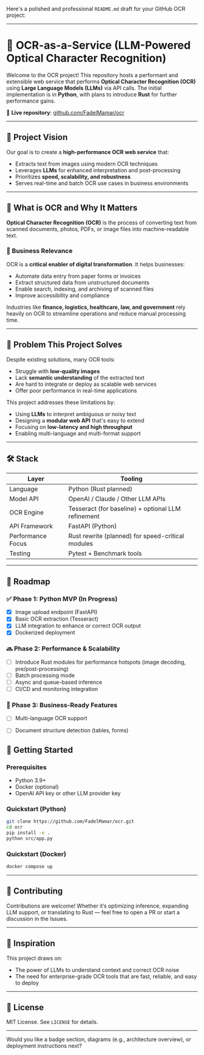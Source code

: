 Here's a polished and professional `README.md` draft for your GitHub OCR project:

---

# 🧠 OCR-as-a-Service (LLM-Powered Optical Character Recognition)

Welcome to the OCR project! This repository hosts a performant and extensible web service that performs **Optical Character Recognition (OCR)** using **Large Language Models (LLMs)** via API calls. The initial implementation is in **Python**, with plans to introduce **Rust** for further performance gains.

📍 **Live repository**: [github.com/FadelMamar/ocr](https://github.com/FadelMamar/ocr/tree/main)

---

## 🚀 Project Vision

Our goal is to create a **high-performance OCR web service** that:

* Extracts text from images using modern OCR techniques
* Leverages **LLMs** for enhanced interpretation and post-processing
* Prioritizes **speed, scalability, and robustness**
* Serves real-time and batch OCR use cases in business environments

---

## 🧾 What is OCR and Why It Matters

**Optical Character Recognition (OCR)** is the process of converting text from scanned documents, photos, PDFs, or image files into machine-readable text.

### 💼 Business Relevance

OCR is a **critical enabler of digital transformation**. It helps businesses:

* Automate data entry from paper forms or invoices
* Extract structured data from unstructured documents
* Enable search, indexing, and archiving of scanned files
* Improve accessibility and compliance

Industries like **finance, logistics, healthcare, law, and government** rely heavily on OCR to streamline operations and reduce manual processing time.

---

## 🧩 Problem This Project Solves

Despite existing solutions, many OCR tools:

* Struggle with **low-quality images**
* Lack **semantic understanding** of the extracted text
* Are hard to integrate or deploy as scalable web services
* Offer poor performance in real-time applications

This project addresses these limitations by:

* Using **LLMs** to interpret ambiguous or noisy text
* Designing a **modular web API** that's easy to extend
* Focusing on **low-latency and high throughput**
* Enabling multi-language and multi-format support

---

## 🛠️ Stack

| Layer             | Tooling                                            |
| ----------------- | -------------------------------------------------- |
| Language          | Python (Rust planned)                              |
| Model API         | OpenAI / Claude / Other LLM APIs                   |
| OCR Engine        | Tesseract (for baseline) + optional LLM refinement |
| API Framework     | FastAPI (Python)                                   |
| Performance Focus | Rust rewrite (planned) for speed-critical modules  |
| Testing           | Pytest + Benchmark tools                           |

---

## 🧭 Roadmap

### ✅ Phase 1: Python MVP (In Progress)

* [x] Image upload endpoint (FastAPI)
* [x] Basic OCR extraction (Tesseract)
* [x] LLM integration to enhance or correct OCR output
* [x] Dockerized deployment

### 🔜 Phase 2: Performance & Scalability

* [ ] Introduce Rust modules for performance hotspots (image decoding, pre/post-processing)
* [ ] Batch processing mode
* [ ] Async and queue-based inference
* [ ] CI/CD and monitoring integration

### 🔮 Phase 3: Business-Ready Features

* [ ] Multi-language OCR support
* [ ] Document structure detection (tables, forms)


## 📌 Getting Started

### Prerequisites

* Python 3.9+
* Docker (optional)
* OpenAI API key or other LLM provider key

### Quickstart (Python)

```bash
git clone https://github.com/FadelMamar/ocr.git
cd ocr
pip install -e .
python src/app.py
```

### Quickstart (Docker)

```bash
docker compose up
```

---

## 💬 Contributing

Contributions are welcome! Whether it’s optimizing inference, expanding LLM support, or translating to Rust — feel free to open a PR or start a discussion in the Issues.

---

## 🧠 Inspiration

This project draws on:

* The power of LLMs to understand context and correct OCR noise
* The need for enterprise-grade OCR tools that are fast, reliable, and easy to deploy

---

## 📄 License

MIT License. See `LICENSE` for details.

---

Would you like a badge section, diagrams (e.g., architecture overview), or deployment instructions next?
